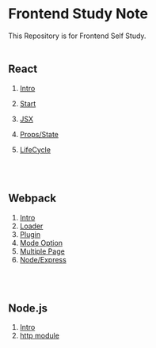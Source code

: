 # Frontend Study Note
This Repository is for Frontend Self Study.
<br>
<br>

## React

1. [Intro](https://github.com/JoonSeongPark/Frontend_studynote/blob/master/React/01.%20React_intro.md "Link")

2. [Start](https://github.com/JoonSeongPark/Frontend_studynote/blob/master/React/02.%20React_start.md "Link")

3. [JSX](https://github.com/JoonSeongPark/Frontend_studynote/blob/master/React/03.%20React_JSX.md "Link")

4. [Props/State](https://github.com/JoonSeongPark/Frontend_studynote/blob/master/React/04.%20React_props/state.md "Link")

5. [LifeCycle](https://github.com/JoonSeongPark/Frontend_studynote/blob/master/React/05.%20React_LifeCycle.md "Link")

   <br>
   <br>

## Webpack

1. [Intro](https://github.com/JoonSeongPark/Frontend_studynote/blob/master/webpack/01.%20Webpack_intro.md "Link")
2. [Loader](https://github.com/JoonSeongPark/Frontend_studynote/blob/master/webpack/02.%20Webpack_loader.md "Link")
3. [Plugin](https://github.com/JoonSeongPark/Frontend_studynote/blob/master/webpack/03.%20Webpack_plugin.md "Link")
4. [Mode Option](https://github.com/JoonSeongPark/Frontend_studynote/blob/master/webpack/04.%20Webpack_mode.md "Link")
5. [Multiple Page](https://github.com/JoonSeongPark/Frontend_studynote/blob/master/webpack/05.%20Webpack_multipage.md "Link")
6. [Node/Express](https://github.com/JoonSeongPark/Frontend_studynote/blob/master/webpack/06.%20Webpack_node.md "Link")

<br>
<br>

## Node.js

1. [Intro](https://github.com/JoonSeongPark/Frontend_studynote/blob/master/NodeJs/01.%20Nodejs_intro.md)
2. [http module](https://github.com/JoonSeongPark/Frontend_studynote/blob/master/NodeJs/02.%20Nodejs_http.md)
